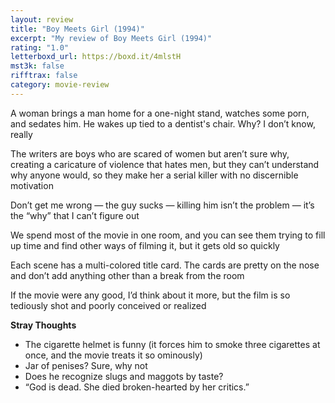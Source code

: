 ```yaml
---
layout: review
title: "Boy Meets Girl (1994)"
excerpt: "My review of Boy Meets Girl (1994)"
rating: "1.0"
letterboxd_url: https://boxd.it/4mlstH
mst3k: false
rifftrax: false
category: movie-review
---
```


A woman brings a man home for a one-night stand, watches some porn, and sedates him. He wakes up tied to a dentist's chair. Why? I don’t know, really

The writers are boys who are scared of women but aren’t sure why, creating a caricature of violence that hates men, but they can’t understand why anyone would, so they make her a serial killer with no discernible motivation

Don’t get me wrong — the guy sucks — killing him isn’t the problem — it’s the “why” that I can’t figure out

We spend most of the movie in one room, and you can see them trying to fill up time and find other ways of filming it, but it gets old so quickly

Each scene has a multi-colored title card. The cards are pretty on the nose and don’t add anything other than a break from the room

If the movie were any good, I’d think about it more, but the film is so tediously shot and poorly conceived or realized

<b>Stray Thoughts</b>

- The cigarette helmet is funny (it forces him to smoke three cigarettes at once, and the movie treats it so ominously)
- Jar of penises? Sure, why not
- Does he recognize slugs and maggots by taste?
- “God is dead. She died broken-hearted by her critics.”
